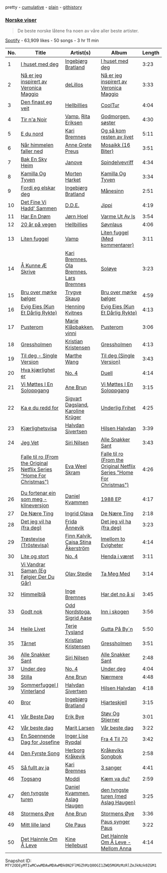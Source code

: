 pretty - [cumulative](/playlists/cumulative/37i9dQZF1DWXBG5kM768S1.md) - [plain](/playlists/plain/37i9dQZF1DWXBG5kM768S1) - [githistory](https://github.githistory.xyz/mackorone/spotify-playlist-archive/blob/main/playlists/plain/37i9dQZF1DWXBG5kM768S1)

### [Norske viser](https://open.spotify.com/playlist/37i9dQZF1DWXBG5kM768S1)

> De beste norske låtene fra noen av våre aller beste artister.

[Spotify](https://open.spotify.com/user/spotify) - 63,909 likes - 50 songs - 3 hr 11 min

| No. | Title | Artist(s) | Album | Length |
|---|---|---|---|---|
| 1 | [I huset med deg](https://open.spotify.com/track/6YFSlVmx8n88FwjoN1hplw) | [Ingebjørg Bratland](https://open.spotify.com/artist/2tmt0z174LRgAeAi9MHA9C) | [I huset med deg](https://open.spotify.com/album/1GfXdx0EnteXLP3dw314tU) | 3:23 |
| 2 | [Nå er jeg inspirert av Veronica Maggio](https://open.spotify.com/track/6aeoCU2Ub7S82JJ152ROUz) | [deLillos](https://open.spotify.com/artist/5gsErkGsLeCYCSK0Pxj01N) | [Nå er jeg inspirert av Veronica Maggio](https://open.spotify.com/album/0u0bXmYCu6kuGzuZnKN8TZ) | 3:33 |
| 3 | [Den finast eg veit](https://open.spotify.com/track/3NQDZSM47zCMao3GFkcqaV) | [Hellbillies](https://open.spotify.com/artist/0PqNs9XCK5D16ihtRMuOoU) | [CoolTur](https://open.spotify.com/album/0S2qo4ezoborqQTJnzdsc6) | 4:04 |
| 4 | [Tir n'a Noir](https://open.spotify.com/track/34OsKR8YdiZol46Ny1bjjA) | [Vamp](https://open.spotify.com/artist/5kOdtYNbevIlgUOQkhASnk), [Rita Eriksen](https://open.spotify.com/artist/2lkUWx6myyrFf2KOAAD1da) | [Godmorgen, søster](https://open.spotify.com/album/2io6ZizFfn0SkBpw1oRa4G) | 4:30 |
| 5 | [E du nord](https://open.spotify.com/track/5YgL7RNkh1QttjkQrfYfqc) | [Kari Bremnes](https://open.spotify.com/artist/1vHopQ5qWJVDXXPc2VxjUd) | [Og så kom resten av livet](https://open.spotify.com/album/6GJG4JNQbwF4KqFIVLP4dN) | 5:11 |
| 6 | [Når himmelen faller ned](https://open.spotify.com/track/5aasUgkPxYhqKcxmNLotmH) | [Anne Grete Preus](https://open.spotify.com/artist/32mTrXKr7W8Tg4hH4S2Do1) | [Mosaikk \(16 Biter\)](https://open.spotify.com/album/7rtosLI7Lqa0XoYLKdCjKO) | 3:51 |
| 7 | [Bak En Sky Heim](https://open.spotify.com/track/1Wpp1RuDRTeZxpwHFDhWiI) | [Janove](https://open.spotify.com/artist/43EvPY5EelfMkyqqJ9woOI) | [Spindelvevriff](https://open.spotify.com/album/1GRdz7YDT3ozghg5VWlSY9) | 4:34 |
| 8 | [Kamilla Og Tyven](https://open.spotify.com/track/5S3iampR4PvPov7fvN2Mt7) | [Morten Harket](https://open.spotify.com/artist/08t5VdmH6cpxHXUmb9bFeP) | [Kamilla Og Tyven](https://open.spotify.com/album/31yk847bN0MUuhwNQbfsNC) | 3:34 |
| 9 | [Fordi eg elskar deg](https://open.spotify.com/track/2l0D5xYyekMyMNMJY92MdT) | [Ingebjørg Bratland](https://open.spotify.com/artist/2tmt0z174LRgAeAi9MHA9C) | [Månesinn](https://open.spotify.com/album/4tP6uyIDQ3LC6QsxwLbdh7) | 2:51 |
| 10 | [Det Fine Vi Hadd' Sammen](https://open.spotify.com/track/6xndjhJtBSxxL7bcZdAiEJ) | [D.D.E.](https://open.spotify.com/artist/4bCGs1M7PyTfQFtxvRvUom) | [Jippi](https://open.spotify.com/album/4oofUdb8zptFJzi5AlhQ6u) | 4:19 |
| 11 | [Har En Drøm](https://open.spotify.com/track/4gxOSJI3TBLv7YK0h2HO9Q) | [Jørn Hoel](https://open.spotify.com/artist/6WGO9mdAxgwVQxui0t98DC) | [Varme Ut Av Is](https://open.spotify.com/album/0UgIhsI11cvJrrQb5iBqwp) | 3:54 |
| 12 | [20 år på vegen](https://open.spotify.com/track/2z9qzLuCkfRdGNI1u08EyO) | [Hellbillies](https://open.spotify.com/artist/0PqNs9XCK5D16ihtRMuOoU) | [Søvnlaus](https://open.spotify.com/album/3O6xwlooceiBfpcZRrtqsp) | 4:06 |
| 13 | [Liten fuggel](https://open.spotify.com/track/5ZCHRkU8DiInkWQmzpfckE) | [Vamp](https://open.spotify.com/artist/5kOdtYNbevIlgUOQkhASnk) | [Liten fuggel \(Med kommentarer\)](https://open.spotify.com/album/2rPi9btQoagJ9Kzv6Hg8tr) | 3:11 |
| 14 | [Å Kunne Æ Skrive](https://open.spotify.com/track/3Q5UYAQJ4l3crdc3YjnqbK) | [Kari Bremnes](https://open.spotify.com/artist/1vHopQ5qWJVDXXPc2VxjUd), [Ola Bremnes](https://open.spotify.com/artist/2YUcEURAjhrNV7wxBBfq7E), [Lars Bremnes](https://open.spotify.com/artist/1L7U4qOZlB5M0GaAICnxc4) | [Soløye](https://open.spotify.com/album/5G5WRvcAMhNFEEBa57INLW) | 3:23 |
| 15 | [Bru over mørke bølger](https://open.spotify.com/track/0BX8d3ykK2rTOI3W5ZMdaf) | [Trygve Skaug](https://open.spotify.com/artist/1Vd2c4IrEtcO5mrIwbep6n) | [Bru over mørke bølger](https://open.spotify.com/album/6XUfS1htXyTvLsxZDKLyY4) | 4:59 |
| 16 | [Evig Eies \(Kun Et Dårlig Rykte\)](https://open.spotify.com/track/25dpPTPkyVqtdOqk5Vw7o9) | [Henning Kvitnes](https://open.spotify.com/artist/2OCfkmVQCpJdqe4GfhXpF6) | [Evig Eies \(Kun Et Dårlig Rykte\)](https://open.spotify.com/album/6pBw9UnwWxVJMw3HXjzLvU) | 4:13 |
| 17 | [Pusterom](https://open.spotify.com/track/1pa2qaCSAloisRVL8YSMUT) | [Marie Klåpbakken](https://open.spotify.com/artist/2qHlT3DfJoJNI4I8IzQmky), [vinni](https://open.spotify.com/artist/2rvUlmaAfN7eKSVAcaRj9t) | [Pusterom](https://open.spotify.com/album/1bCimO52g5O7Ahqp9fVO6d) | 3:06 |
| 18 | [Gressholmen](https://open.spotify.com/track/48scWF4cl9Qr6oCJ0KJCLu) | [Kristian Kristensen](https://open.spotify.com/artist/75ZTlOo6olxm9thcXVh6Ta) | [Gressholmen](https://open.spotify.com/album/5ZUNIkbIigepocjfzRWdX9) | 4:13 |
| 19 | [Til deg \- Single Version](https://open.spotify.com/track/7bD91vOzk9L2gKMSkdSQy7) | [Marthe Wang](https://open.spotify.com/artist/1C5w8BJZv0qoTGCFiVlfyZ) | [Til deg \(Single Version\)](https://open.spotify.com/album/1dZ6qeWJTDkOPO3ZECRvd2) | 3:43 |
| 20 | [Hva kjærlighet er](https://open.spotify.com/track/5V6QuMxE9efXTyUQYZWy38) | [No\. 4](https://open.spotify.com/artist/24YjyPpqFQi1Oh7PQSBT3J) | [Duell](https://open.spotify.com/album/14wYWC5D0e7HuJI9oDjsuF) | 4:14 |
| 21 | [Vi Møttes I En Soloppgang](https://open.spotify.com/track/1nCIRz2gS5f5QA6Qnm0wBs) | [Ane Brun](https://open.spotify.com/artist/2L3kwZFd16zjHz9a5kEPAm) | [Vi Møttes I En Soloppgang](https://open.spotify.com/album/1aPBFbIRtY9TttO1eIfflK) | 3:15 |
| 22 | [Ka e du redd for](https://open.spotify.com/track/4QkGXxYBifaayHWGkQyLPp) | [Sigvart Dagsland](https://open.spotify.com/artist/29L5k8hE8bAaRJpj13SmyA), [Karoline Krüger](https://open.spotify.com/artist/2Y2lJvGNGi4b2Bnikx4Onm) | [Underlig Frihet](https://open.spotify.com/album/78WsjmRDxs2VAEapfy6zxx) | 4:25 |
| 23 | [Kjærlighetsvisa](https://open.spotify.com/track/5RWXXhXRGhw7BHcVdwLpEs) | [Halvdan Sivertsen](https://open.spotify.com/artist/4si4vypZaD6Vk7TiHkEXeY) | [Hilsen Halvdan](https://open.spotify.com/album/0aZwUrOFumqgQGdId4WDAy) | 3:39 |
| 24 | [Jeg Vet](https://open.spotify.com/track/3ZTHN0y3NwiciPH3CpfXcL) | [Siri Nilsen](https://open.spotify.com/artist/1tN0vK9jF9KVzvJHzWQaUM) | [Alle Snakker Sant](https://open.spotify.com/album/45MigZAWPOEXhoQfZONmS3) | 3:43 |
| 25 | [Falle til ro \(From the Original Netflix Series "Home For Christmas"\)](https://open.spotify.com/track/6oJLgaS6Py1tSKAJTKSe5K) | [Eva Weel Skram](https://open.spotify.com/artist/3u2Sz4K3PFfalhDU0vSHT3) | [Falle til ro \(From the Original Netflix Series "Home For Christmas"\)](https://open.spotify.com/album/6lsJTzNFipM2N8zNf9lXmP) | 4:26 |
| 26 | [Du fortenar ein som meg \- klineversjon](https://open.spotify.com/track/1v4hTCaKOr5qVothIsL9er) | [Daniel Kvammen](https://open.spotify.com/artist/1c9LVBvYq58ViD8qdLml7A) | [1988 EP](https://open.spotify.com/album/74LpfW8LrYQp2PNRHfjgaU) | 4:17 |
| 27 | [De Nære Ting](https://open.spotify.com/track/0k9J6f4A22q8JXqU8atMuz) | [Ingrid Olava](https://open.spotify.com/artist/31QXbjGMTpXUWhhAFtIkmQ) | [De Nære Ting](https://open.spotify.com/album/1AGrD04xDQrvxRamd8m9ih) | 2:18 |
| 28 | [Det jeg vil ha \(fra deg\)](https://open.spotify.com/track/7FzPmvCXC8CqwP9AkIkPA9) | [Frida Ånnevik](https://open.spotify.com/artist/0SlejFsyHq7i1ZgWoRWdH2) | [Det jeg vil ha \(fra deg\)](https://open.spotify.com/album/0oRXCrnDAsKWQg6XoOvf0i) | 3:23 |
| 29 | [Trøstevise \(Tröstevisa\)](https://open.spotify.com/track/05MxJsc8F0G2u3IIz6g0b2) | [Finn Kalvik](https://open.spotify.com/artist/4t5H7BynY6Et5nbYwjU3an), [Cajsa Stina Åkerström](https://open.spotify.com/artist/0N98N0DiskOexjlZjJ6YZ7) | [Imellom to Evigheter](https://open.spotify.com/album/2INOoVCEg8h4xWkSyuYzya) | 4:14 |
| 30 | [Lite og stort](https://open.spotify.com/track/1v3Npr2wwGA3k9402ueIVH) | [No\. 4](https://open.spotify.com/artist/24YjyPpqFQi1Oh7PQSBT3J) | [Henda i været](https://open.spotify.com/album/7aNSIKBQz7vO6nh490K0Hn) | 3:11 |
| 31 | [Vi Vandrar Saman \(Eg Følgjer Der Du Går\)](https://open.spotify.com/track/5b1AEdCpaCSNO8Z3i3SlFV) | [Olav Stedje](https://open.spotify.com/artist/4SM0aaZA4Gky48PLIlqFPA) | [Ta Meg Med](https://open.spotify.com/album/3pWcFE43bLCUJhpuziIvHP) | 3:14 |
| 32 | [Himmelblå](https://open.spotify.com/track/4RaqQE80M1OGyQvkQs7JTS) | [Inge Bremnes](https://open.spotify.com/artist/4lgiQEUzN7K9IsXDXpHkVB) | [Har det no å si](https://open.spotify.com/album/0mK8M00xyAiyUVyIS5UFyT) | 3:45 |
| 33 | [Godt nok](https://open.spotify.com/track/534GzSVJHfkIWPNkwobLAi) | [Odd Nordstoga](https://open.spotify.com/artist/64zdCzD7lOFBTIpQBSH8Uv), [Sigrid Aase](https://open.spotify.com/artist/2mq4hucx5aRIPYrZbYgdYK) | [Inn i skogen](https://open.spotify.com/album/6IMNPChZ6uTdewFHcbv9Wq) | 3:56 |
| 34 | [Heile Livet](https://open.spotify.com/track/0JqKsXLWxANEsih1Vsszgr) | [Terje Tysland](https://open.spotify.com/artist/3DiSZJGP4rtIXmqpRlFca7) | [Gutta På By\`n](https://open.spotify.com/album/45mwIOTPBgzMo0UW5EXrZF) | 5:50 |
| 35 | [Tårnet](https://open.spotify.com/track/6JmZt1IQx2gzytm34xdyDQ) | [Kristian Kristensen](https://open.spotify.com/artist/75ZTlOo6olxm9thcXVh6Ta) | [Gressholmen](https://open.spotify.com/album/5ZUNIkbIigepocjfzRWdX9) | 3:51 |
| 36 | [Alle Snakker Sant](https://open.spotify.com/track/34gxnmqg4Nbzziv265qul7) | [Siri Nilsen](https://open.spotify.com/artist/1tN0vK9jF9KVzvJHzWQaUM) | [Alle Snakker Sant](https://open.spotify.com/album/45MigZAWPOEXhoQfZONmS3) | 2:48 |
| 37 | [Under deg](https://open.spotify.com/track/7bCWY2qgzjKMhTc0Tr2IO0) | [No\. 4](https://open.spotify.com/artist/24YjyPpqFQi1Oh7PQSBT3J) | [Under deg](https://open.spotify.com/album/7aCZa7V8vkhBKJ1Fbfe7el) | 4:04 |
| 38 | [Stilla](https://open.spotify.com/track/3yovkhHZU1GfUptqdu3K4w) | [Ane Brun](https://open.spotify.com/artist/2L3kwZFd16zjHz9a5kEPAm) | [Nærmere](https://open.spotify.com/album/3EOALbGIuyGFVKVusRlC7W) | 4:48 |
| 39 | [Sommerfuggel I Vinterland](https://open.spotify.com/track/6TYTKJKCLhMely2cdBRorF) | [Halvdan Sivertsen](https://open.spotify.com/artist/4si4vypZaD6Vk7TiHkEXeY) | [Hilsen Halvdan](https://open.spotify.com/album/0aZwUrOFumqgQGdId4WDAy) | 4:18 |
| 40 | [Bror](https://open.spotify.com/track/1585fzVgMIK5BzPXA5a2iS) | [Ingebjørg Bratland](https://open.spotify.com/artist/2tmt0z174LRgAeAi9MHA9C) | [Hjarteskjell](https://open.spotify.com/album/5LrKrBAJdrfrqdv6kFnugC) | 3:15 |
| 41 | [Vår Beste Dag](https://open.spotify.com/track/4EtXjwdVdnv4v2glKQBloT) | [Erik Bye](https://open.spotify.com/artist/1qqBCY3Scz9Ea1mjkCDgaZ) | [Støv Og Stjerner](https://open.spotify.com/album/0NpGhivBGHLf1nnoLSCZ1X) | 3:01 |
| 42 | [Vår beste dag](https://open.spotify.com/track/2RssYUkYzmEtvxmUX0C19A) | [Marit Larsen](https://open.spotify.com/artist/0SGEunj6EBwdWMNCdWSrPg) | [Vår beste dag](https://open.spotify.com/album/72dAuYKSanaCXmsLzS7eUN) | 3:22 |
| 43 | [En Spennende Dag for Josefine](https://open.spotify.com/track/6TOeA3fUURRV9hbRd2dpXa) | [Inger Lise Rypdal](https://open.spotify.com/artist/1lvXjNoyEprcUc0Cb2N0QH) | [Fra 4 Til 70](https://open.spotify.com/album/1HtbTHXEUz2MSQg4cCWQtP) | 3:42 |
| 44 | [Den Fyrste Song](https://open.spotify.com/track/2enwSZWWEhMxCoGaWke2Qe) | [Herborg Kråkevik](https://open.spotify.com/artist/5uvwGfXbw7uUF9JI0KqKK5) | [Kråkeviks Songbok](https://open.spotify.com/album/5SdOIn61IrYoS5xg5sejzf) | 2:58 |
| 45 | [Så fullt av ja](https://open.spotify.com/track/03R1lVzNfr7j9CwLE53eDQ) | [Kari Bremnes](https://open.spotify.com/artist/1vHopQ5qWJVDXXPc2VxjUd) | [3 sanger](https://open.spotify.com/album/3xjsMLjW25DMe5K09x522s) | 4:41 |
| 46 | [Togsang](https://open.spotify.com/track/5qSJ6zAlnBXmIQc8vBE72R) | [Moddi](https://open.spotify.com/artist/65ltPnFGbTfv1sFjVOZBMM) | [Kæm va du?](https://open.spotify.com/album/1AQXVLdZSRPpt1HviBevmZ) | 2:59 |
| 47 | [den tyngste turen](https://open.spotify.com/track/4MqsWPW2UtBiAIGK8xoXu0) | [Daniel Kvammen](https://open.spotify.com/artist/1c9LVBvYq58ViD8qdLml7A), [Aslag Haugen](https://open.spotify.com/artist/0Rr2EFrjG1MklON3zLBXOc) | [den tyngste turen \(med Aslag Haugen\)](https://open.spotify.com/album/6ZHUyK14poEdYpMmLxxXkS) | 3:25 |
| 48 | [Stormens Øye](https://open.spotify.com/track/6NUSlWdJJXjtZK4rUmzlyu) | [Ane Brun](https://open.spotify.com/artist/2L3kwZFd16zjHz9a5kEPAm) | [Stormens Øye](https://open.spotify.com/album/6Fp9e8OcPdzlOCDgtUpntI) | 3:36 |
| 49 | [Mitt lille land](https://open.spotify.com/track/24bYCEcem3tzo3raOOwh01) | [Ole Paus](https://open.spotify.com/artist/1ekYDgldjpqKSEzJftWKQB) | [Paus synger Paus](https://open.spotify.com/album/1DjWqnJPoObQzAbb8dPwts) | 3:22 |
| 50 | [Det Hainnle Om Å Leve](https://open.spotify.com/track/53EbOd2bdKu4oNEkCKAfOX) | [Kine Hellebust](https://open.spotify.com/artist/1xt1wtsor2VKjhcQebd9Ec) | [Det Hainnle Om Å Leve \- Mellom Anna](https://open.spotify.com/album/5FnjxMOH7N4FpHcaH0POY9) | 4:14 |

Snapshot ID: `MTY2ODEyMTIwMCwwMDAwMDAwMDk0N2FlMGZhMzQ0OGI1ZWQ5MGMzMzRlZmJkNzk0ZGM1`
